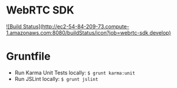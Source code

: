 # WebRTC SDK

[![Build Status](http://ec2-54-84-209-73.compute-1.amazonaws.com:8080/buildStatus/icon?job=webrtc-sdk develop)](http://ec2-54-84-209-73.compute-1.amazonaws.com:8080/job/webrtc-sdk%20develop/)

# Gruntfile

* Run Karma Unit Tests locally: `$ grunt karma:unit`
* Run JSLint locally: `$ grunt jslint`
